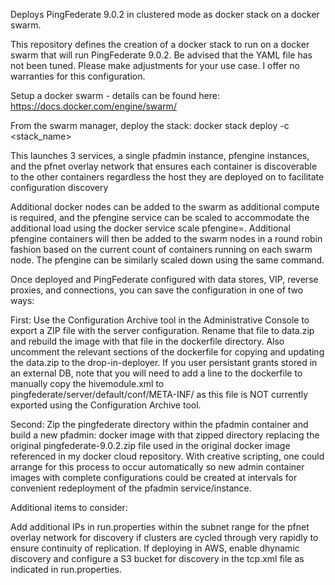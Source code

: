 Deploys PingFederate 9.0.2 in clustered mode as docker stack on a docker swarm.

This repository defines the creation of a docker stack to run on a docker swarm that will run PingFederate 9.0.2. Be advised that the YAML file has not been tuned. Please make adjustments for your use case. I offer no warranties for this configuration.

Setup a docker swarm - details can be found here: https://docs.docker.com/engine/swarm/

From the swarm manager, deploy the stack: docker stack deploy -c <stack_name>

This launches 3 services, a single pfadmin instance, pfengine instances, and the pfnet overlay network that ensures each container is discoverable to the other containers regardless the host they are deployed on to facilitate configuration discovery

Additional docker nodes can be added to the swarm as additional compute is required, and the pfengine service can be scaled to accommodate the additional load using the docker service scale pfengine=<Number>. Additional pfengine containers will then be added to the swarm nodes in a round robin fashion based on the current count of containers running on each swarm node. The pfengine can be similarly scaled down using the same command.

Once deployed and PingFederate configured with data stores, VIP, reverse proxies, and connections, you can save the configuration in one of two ways:

First: Use the Configuration Archive tool in the Administrative Console to export a ZIP file with the server configuration. Rename that file to data.zip and rebuild the image with that file in the dockerfile directory. Also uncomment the relevant sections of the dockerfile for copying and updating the data.zip to the drop-in-deployer. If you user persistant grants stored in an external DB, note that you will need to add a line to the dockerfile to manually copy the hivemodule.xml to pingfederate/server/default/conf/META-INF/ as this file is NOT currently exported using the Configuration Archive tool.

Second: Zip the pingfederate directory within the pfadmin container and build a new pfadmin: docker image with that zipped directory replacing the original pingfederate-9.0.2.zip file used in the original docker image referenced in my docker cloud repository. With creative scripting, one could arrange for this process to occur automatically so new admin container images with complete configurations could be created at intervals for convenient redeployment of the pfadmin service/instance.

Additional items to consider:

Add additional IPs in run.properties within the subnet range for the pfnet overlay network for discovery if clusters are cycled through very rapidly to ensure continuity of replication.
If deploying in AWS, enable dhynamic discovery and configure a S3 bucket for discovery in the tcp.xml file as indicated in run.properties.